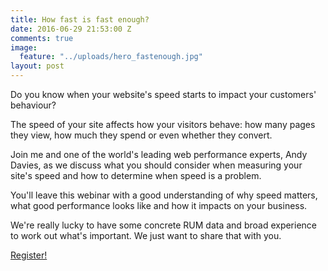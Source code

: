 ```yaml
---
title: How fast is fast enough?
date: 2016-06-29 21:53:00 Z
comments: true
image:
  feature: "../uploads/hero_fastenough.jpg"
layout: post
---
```


Do you know when your website's speed starts to impact your customers' behaviour?

The speed of your site affects how your visitors behave: how many pages they view, how much they spend or even whether they convert.

Join me and one of the world's leading web performance experts, Andy Davies, as we discuss what you should consider when measuring your site's speed and how to determine when speed is a problem.

You'll leave this webinar with a good understanding of why speed matters, what good performance looks like and how it impacts on your business.

We're really lucky to have some concrete RUM data and broad experience to work out what's important. We just want to share that with you.

<a href="https://nccgroup.webex.com/mw3000/mywebex/default.do?nomenu=true&siteurl=nccgroup&service=6&rnd=0.24723548156909292&main_url=https%3A%2F%2Fnccgroup.webex.com%2Fec3000%2Feventcenter%2Fevent%2FeventAction.do%3FtheAction%3Ddetail%26confViewID%3D3822876165%26%26EMK%3D4832534b0000000218d0482b90974d7e1ef41953704b23f39034a9232b91ac31301bf591fe16da86%26%26encryptTicket%3DSDJTSwAAAALowbmkprltpwRLbC5orAOy-okFD8LrGW9xp4mlj30H9g2%26%26siteurl%3Dnccgroup" class="btn btn-block btn-primary">Register!</a>